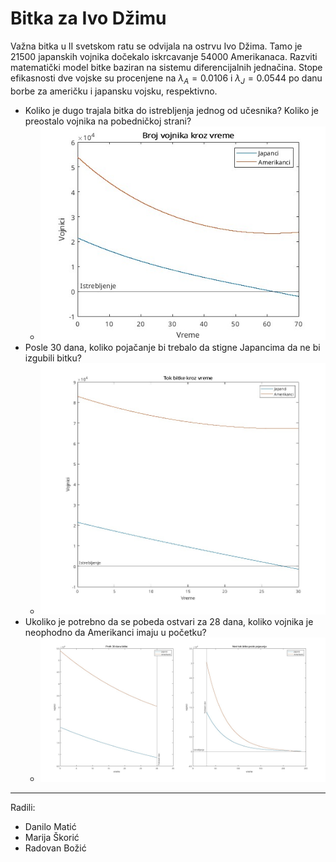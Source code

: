 # Bitka za Ivo Džimu

Važna bitka u II svetskom ratu se odvijala na ostrvu Ivo Džima. Tamo je $21500$
japanskih vojnika dočekalo iskrcavanje $54000$ Amerikanaca. Razviti matematički
model bitke baziran na sistemu diferencijalnih jednačina. Stope efikasnosti dve
vojske su procenjene na $\lambda_A = 0.0106$ i $\lambda_J = 0.0544$ po danu borbe za američku i
japansku vojsku, respektivno.

* Koliko je dugo trajala bitka do istrebljenja jednog od učesnika? Koliko je
  preostalo vojnika na pobedničkoj strani?
  * ![](./rad/img/bitka.jpg)
* Posle 30 dana, koliko pojačanje bi trebalo da stigne Japancima da ne bi
  izgubili bitku?
  * ![](./rad/img/bitka28.jpg)
* Ukoliko je potrebno da se pobeda ostvari za 28 dana, koliko vojnika je
  neophodno da Amerikanci imaju u početku?
  * ![](./rad/img/bitka30.jpg)

---

Radili:
* Danilo Matić
* Marija Škorić
* Radovan Božić
